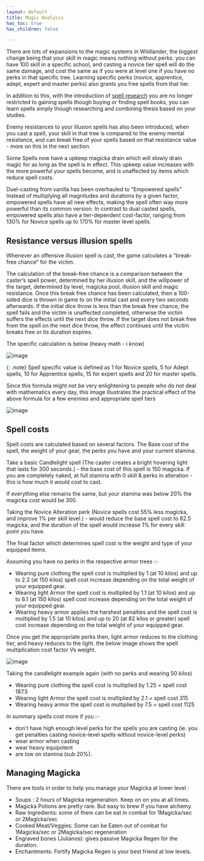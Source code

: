 ```yaml
---
layout: default
title: Magic Analysis
has_toc: true
has_children: false

---
```



There are lots of expansions to the magic systems in Wildlander, the biggest change being that your skill in magic means nothing without perks. you can have 100 skill in a specific school, and casting a novice tier spell will do the same damage, and cost the same as if you were at level one if you have no perks in that specific tree. Learning specific perks (novice, apprentice, adept, expert and master perks)  also grants you free spells from that tier.  

In addition to this, with the introduction of [spell research](/11Deep-Dives/Spell-Research/) you are no longer restricted to gaining spells though buying or finding spell books, you can learn spells simply though researching and combining thesis based on your studies.

Enemy resistances to your illusion spells has also been introduced, when you cast a spell, your skill in that tree is compared to the enemy mental resistance, and can break free of your spells based on that resistance value - more on this in the next section.

Some Spells now have a upkeep magicka drain which will slowly drain magic for as long as the spell is in effect. This upkeep value increases with the more powerful your spells become, and is unaffected by items which reduce spell costs.

Duel-casting from vanilla has been overhauled to "Empowered spells" Instead of multiplying all magnitudes and durations by a given factor, empowered spells have all new effects, making the spell often way more powerful than its common version. In contrast to dual casted spells, empowered spells also have a tier-dependent cost-factor, ranging from 130% for Novice spells up to 170% for master level spells.

## Resistance versus illusion spells

Whenever an offensive illusion spell is cast, the game calculates a ”break-free chance” for the victim. 

The calculation of the break-free chance is a comparison between the caster’s spell power, determined by her illusion skill, and the willpower of the target, determined by level, magicka pool, illusion skill and magic resistance. Once this break free chance has been calculated, then a 100-sided dice is thrown in game to on the initial cast and every two seconds afterwards. If the initial dice throw is less than the break free chance, the spell fails and the victim is unaffected completed, otherwise the victim suffers the effects until the next dice throw.  If the target does not break free from the spell on the next dice throw, the effect continues until the victim breaks free or its duration expires.

The specific calculation is below (heavy math - i know)

![image](https://user-images.githubusercontent.com/26418143/160236172-3d312939-14e8-4de5-b9df-4606ac6dcb3b.png)

{: .note}
Spell specific value is defined as  1 for Novice spells, 5 for Adept spells, 10 for Apprentice spells, 15 for expert spells and 20 for master spells.


Since this formula might not be very enlightening to people who do not deal with mathematics every day, this image illustrates the practical effect of the above formula for a few enemies and appropriate spell tiers

![image](https://user-images.githubusercontent.com/26418143/160236228-5a2ca016-8293-45a4-9f4c-939826855661.png)


## Spell costs

Spell costs are calculated based on several factors. The Base cost of the spell, the weight of your gear, the perks you have and your current stamina.

Take a basic Candlelight spell (The caster creates a bright hovering light that lasts for 300 seconds.) - the base cost of this spell is 150 magicka. If you are completely naked, at full stamina with 0 skill & perks in alteration - this is how much it would cost to cast.

If everything else remains the same, but your stamina was below 20% the magicka cost would be 300.

Taking the Novice Alteration perk (Novice spells cost 55% less magicka, and improve 1% per skill level.) - would reduce the base spell cost to 82.5 magicka, and the duration of the spell would increase 1% for every skill point you have.

The final factor which determines spell cost is the weight and type of your equipped items. 

Assuming you have no perks in the respective armor trees  :- 
* Wearing pure clothing  the spell cost is multiplied by 1 (at 10 kilos) and up to 2.2 (at 150 kilos) spell cost increase depending on the total weight of your equipped gear.
* Wearing light Armor the spell cost is multiplied by 1.1 (at 10 kilos) and up to 6.1 (at 150 kilos) spell cost increase depending on the total weight of your equipped gear.
* Wearing heavy armor applies the harshest penalties and the spell cost is multiplied by 1.5 (at 10 kilos) and up to 20 (at 82 kilos or greater) spell cost increase depending on the total weight of your equipped gear.

Once you get the appropriate perks then, light armor reduces to the clothing tier, and heavy reduces to the light. the below image shows the spell multiplication cost factor Vs weight. 

![image](https://user-images.githubusercontent.com/26418143/160237232-239e2388-b843-492a-b750-62948403c58a.png)

Taking the candlelight example again (with no perks and wearing 50 kilos)
* Wearing pure clothing the spell cost is multiplied by 1.25 = spell cost 187.5
* Wearing light Armor the spell cost is multiplied by 2.1 = spell cost 315
* Wearing heavy armor the spell cost is multiplied by 7.5 = spell cost 1125

In summary spells cost more if you :-
* don't have high enough level perks for the spells you are casting (ie. you get penalties casting novice-level spells without novice-level perks)
* wear armor when casting 
* wear heavy equipotent
* are low on stamina (sub 20%).



## Managing Magicka

There are tools in order to help you manage your Magicka at lower level :

* Soups : 2 hours of Magicka regeneration. Keep on on you at all times. 
* Magicka Potions are pretty rare. But easy to brew if you have alchemy.
* Raw Ingredients: some of them can be eat in combat for 1Magicka/sec or 2Magicka/sec
* Cooked Meat/Veggies: Some can be Eaten out of combat for 1Magicka/sec or 2Magicka/sec regeneration
* Engraved bones (Julianos): gives passive Magicka Regen for the duration.
* Enchantments: Fortify Magicka Regen is your best friend at low levels.
